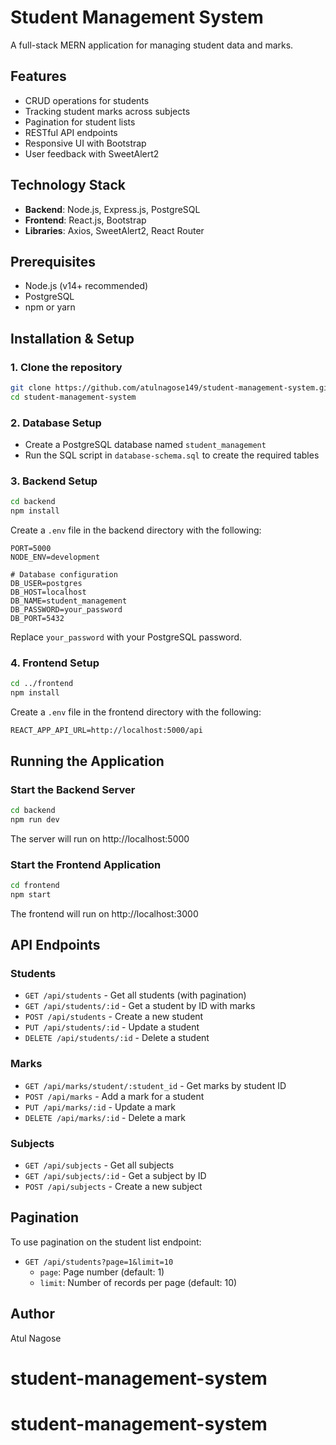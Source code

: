 # Student Management System

A full-stack MERN application for managing student data and marks.

## Features

- CRUD operations for students
- Tracking student marks across subjects
- Pagination for student lists
- RESTful API endpoints
- Responsive UI with Bootstrap
- User feedback with SweetAlert2

## Technology Stack

- **Backend**: Node.js, Express.js, PostgreSQL
- **Frontend**: React.js, Bootstrap
- **Libraries**: Axios, SweetAlert2, React Router

## Prerequisites

- Node.js (v14+ recommended)
- PostgreSQL
- npm or yarn

## Installation & Setup

### 1. Clone the repository

```bash
git clone https://github.com/atulnagose149/student-management-system.git
cd student-management-system
```

### 2. Database Setup

- Create a PostgreSQL database named `student_management`
- Run the SQL script in `database-schema.sql` to create the required tables

### 3. Backend Setup

```bash
cd backend
npm install
```

Create a `.env` file in the backend directory with the following:

```
PORT=5000
NODE_ENV=development

# Database configuration
DB_USER=postgres
DB_HOST=localhost
DB_NAME=student_management
DB_PASSWORD=your_password
DB_PORT=5432
```

Replace `your_password` with your PostgreSQL password.

### 4. Frontend Setup

```bash
cd ../frontend
npm install
```

Create a `.env` file in the frontend directory with the following:

```
REACT_APP_API_URL=http://localhost:5000/api
```

## Running the Application

### Start the Backend Server

```bash
cd backend
npm run dev
```

The server will run on http://localhost:5000

### Start the Frontend Application

```bash
cd frontend
npm start
```

The frontend will run on http://localhost:3000

## API Endpoints

### Students

- `GET /api/students` - Get all students (with pagination)
- `GET /api/students/:id` - Get a student by ID with marks
- `POST /api/students` - Create a new student
- `PUT /api/students/:id` - Update a student
- `DELETE /api/students/:id` - Delete a student

### Marks

- `GET /api/marks/student/:student_id` - Get marks by student ID
- `POST /api/marks` - Add a mark for a student
- `PUT /api/marks/:id` - Update a mark
- `DELETE /api/marks/:id` - Delete a mark

### Subjects

- `GET /api/subjects` - Get all subjects
- `GET /api/subjects/:id` - Get a subject by ID
- `POST /api/subjects` - Create a new subject

## Pagination

To use pagination on the student list endpoint:

- `GET /api/students?page=1&limit=10`
  - `page`: Page number (default: 1)
  - `limit`: Number of records per page (default: 10)

## Author

Atul Nagose

# student-management-system

# student-management-system
